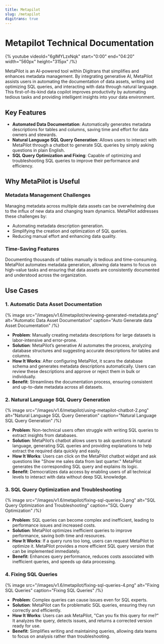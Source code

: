 ```yaml
---
title: Metapilot
slug: /metapilot
digitrans: true
---
```


# Metapilot Technical Documentation

{%  youtube videoId="6glMYLzxNqk" start="0:00" end="04:20" width="560px" height="315px" /%}

MetaPilot is an AI-powered tool within Digitrans that simplifies and enhances metadata management. By integrating generative AI, MetaPilot assists users in automating the documentation of data assets, writing and optimizing SQL queries, and interacting with data through natural language. This first-of-its-kind data copilot improves productivity by automating tedious tasks and providing intelligent insights into your data environment.

## Key Features

- **Automated Data Documentation**: Automatically generates metadata descriptions for tables and columns, saving time and effort for data owners and stewards.
- **Natural Language SQL Query Generation**: Allows users to interact with MetaPilot through a chatbot to generate SQL queries by simply asking questions in plain English.
- **SQL Query Optimization and Fixing**: Capable of optimizing and troubleshooting SQL queries to improve their performance and efficiency.

## Why MetaPilot is Useful

### Metadata Management Challenges

Managing metadata across multiple data assets can be overwhelming due to the influx of new data and changing team dynamics. MetaPilot addresses these challenges by:

- Automating metadata description generation.
- Simplifying the creation and optimization of SQL queries.
- Reducing manual effort and enhancing data quality.

### Time-Saving Features

Documenting thousands of tables manually is tedious and time-consuming. MetaPilot automates metadata generation, allowing data teams to focus on high-value tasks and ensuring that data assets are consistently documented and understood across the organization.

## Use Cases

### 1. Automatic Data Asset Documentation

{% image
src="/images/v1.6/metapilot/reviewing-generated-metadata.png"
alt="Automatic Data Asset Documentation"
caption="Auto Generate data Asset Documentation"
/%}

- **Problem**: Manually creating metadata descriptions for large datasets is labor-intensive and error-prone.
- **Solution**: MetaPilot’s generative AI automates the process, analyzing database structures and suggesting accurate descriptions for tables and columns.
- **How It Works**: After configuring MetaPilot, it scans the database schema and generates metadata descriptions automatically. Users can review these descriptions and approve or reject them in bulk or individually.
- **Benefit**: Streamlines the documentation process, ensuring consistent and up-to-date metadata across all datasets.

### 2. Natural Language SQL Query Generation

{% image
src="/images/v1.6/metapilot/using-metapilot-chatbot-2.png"
alt="Natural Language SQL Query Generation"
caption="Natural Language SQL Query Generation"
/%}

- **Problem**: Non-technical users often struggle with writing SQL queries to extract insights from databases.
- **Solution**: MetaPilot’s chatbot allows users to ask questions in natural language, generating SQL queries and providing explanations to help extract the required data quickly and easily.
- **How It Works**: Users can click on the MetaPilot chatbot widget and ask questions like "Show me sales data from last quarter." MetaPilot generates the corresponding SQL query and explains its logic.
- **Benefit**: Democratizes data access by enabling users of all technical levels to interact with data without deep SQL knowledge.

### 3. SQL Query Optimization and Troubleshooting

{% image
src="/images/v1.6/metapilot/fixing-sql-queries-3.png"
alt="SQL Query Optimization and Troubleshooting"
caption="SQL Query Optimization"
/%}

- **Problem**: SQL queries can become complex and inefficient, leading to performance issues and increased costs.
- **Solution**: MetaPilot optimizes inefficient queries to improve performance, saving both time and resources.
- **How It Works**: If a query runs too long, users can request MetaPilot to optimize it. MetaPilot provides a more efficient SQL query version that can be implemented immediately.
- **Benefit**: Enhances query performance, reduces costs associated with inefficient queries, and speeds up data processing.

### 4. Fixing SQL Queries

{% image
src="/images/v1.6/metapilot/fixing-sql-queries-4.png"
alt="Fixing SQL Queries"
caption="Fixing SQL Queries"
/%}

- **Problem**: Complex queries can cause issues even for SQL experts.
- **Solution**: MetaPilot can fix problematic SQL queries, ensuring they run correctly and efficiently.
- **How It Works**: Users can ask MetaPilot, "Can you fix this query for me?" It analyzes the query, detects issues, and returns a corrected version ready for use.
- **Benefit**: Simplifies writing and maintaining queries, allowing data teams to focus on analysis rather than troubleshooting.
